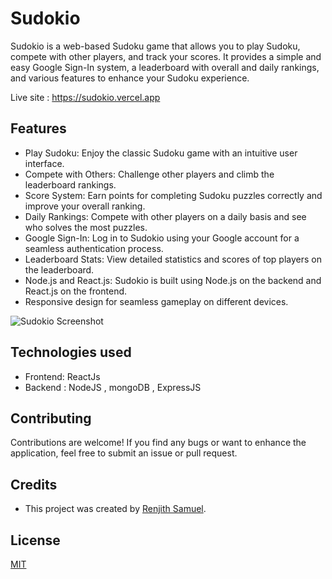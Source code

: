 
# Sudokio

Sudokio is a web-based Sudoku game that allows you to play Sudoku, compete with other players, and track your scores. It provides a simple and easy Google Sign-In system, a leaderboard with overall and daily rankings, and various features to enhance your Sudoku experience.

Live site : https://sudokio.vercel.app

## Features


- Play Sudoku: Enjoy the classic Sudoku game with an intuitive user interface.
- Compete with Others: Challenge other players and climb the leaderboard rankings.
- Score System: Earn points for completing Sudoku puzzles correctly and improve your overall ranking.
- Daily Rankings: Compete with other players on a daily basis and see who solves the most puzzles.
- Google Sign-In: Log in to Sudokio using your Google account for a seamless authentication process.
- Leaderboard Stats: View detailed statistics and scores of top players on the leaderboard.
- Node.js and React.js: Sudokio is built using Node.js on the backend and React.js on the frontend.
- Responsive design for seamless gameplay on different devices.

![Sudokio Screenshot](https://i.ibb.co/kXyZKFX/sudokio2.png)



## Technologies used

- Frontend: ReactJs
- Backend : NodeJS , mongoDB , ExpressJS
## Contributing

Contributions are welcome! If you find any bugs or want to enhance the application, feel free to submit an issue or pull request.

## Credits

 - This project was created by [Renjith Samuel](https://renjithsamuel.onrender.com/). 

## License

[MIT](https://choosealicense.com/licenses/mit/)

